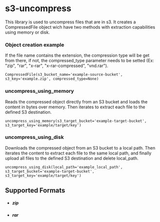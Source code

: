 # s3-uncompress
This library is used to uncompress files that are in s3. It creates a CompressedFile object wich have two methods with extraction capabilities using memory or disk.

### Object creation example
If the file name contains the extension, the compression type will be get from there, if not, the compressed_type parameter needs to be setted (Ex: "zip", "rar", "x-rar", "x-rar-compressed", "vnd.rar").

`CompressedFile(s3_bucket_name='example-source-bucket', s3_key='example.zip', compressed_type=None)`

### uncompress_using_memory
Reads the compressed object directly from an S3 bucket and loads the content in bytes over memory. Then iterates to extract each file to the defined S3 destination.

`uncompress_using_memory(s3_target_bucket='example-target-bucket', s3_target_key='example/target/key')`

### uncompress_using_disk
Downloads the compressed object from an S3 bucket to a local path. Then iterates the content to extract each file to the same local path, and finally upload all files to the defined S3 destination and delete local_path.

`uncompress_using_disk(local_path='example_local_path', s3_target_bucket='example-target-bucket', s3_target_key='example/target/key')`

## Supported Formats
* #####  **zip**
* ##### **rar**